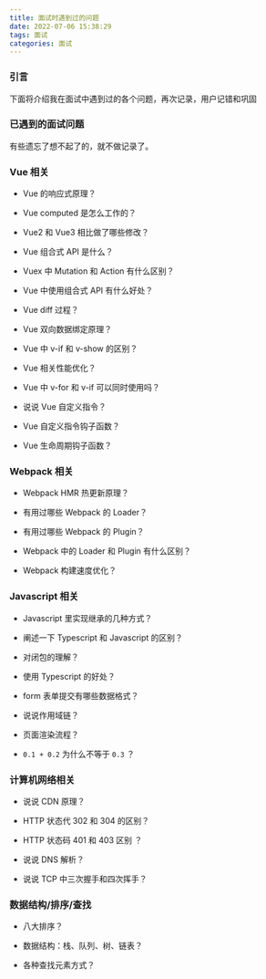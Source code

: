 ```yaml
---
title: 面试时遇到过的问题
date: 2022-07-06 15:38:29
tags: 面试
categories: 面试
---
```


### 引言

下面将介绍我在面试中遇到过的各个问题，再次记录，用户记错和巩固

### 已遇到的面试问题

有些遗忘了想不起了的，就不做记录了。

### Vue 相关

* Vue 的响应式原理？

* Vue computed 是怎么工作的？

* Vue2 和 Vue3 相比做了哪些修改？

* Vue 组合式 API 是什么？

* Vuex 中 Mutation 和 Action 有什么区别？

* Vue 中使用组合式 API 有什么好处？

* Vue diff 过程？

* Vue 双向数据绑定原理？

* Vue 中 v-if 和 v-show 的区别？

* Vue 相关性能优化？

* Vue 中 v-for 和 v-if 可以同时使用吗？

* 说说 Vue 自定义指令？

* Vue 自定义指令钩子函数？

* Vue 生命周期钩子函数？

### Webpack 相关

* Webpack HMR 热更新原理？

* 有用过哪些 Webpack 的 Loader？

* 有用过哪些 Webpack 的 Plugin？

* Webpack 中的 Loader 和 Plugin 有什么区别？

* Webpack 构建速度优化？

### Javascript 相关

* Javascript 里实现继承的几种方式？

* 阐述一下 Typescript 和 Javascript 的区别？

* 对闭包的理解？

* 使用 Typescript 的好处？

* form 表单提交有哪些数据格式？

* 说说作用域链？

* 页面渲染流程？

* `0.1 + 0.2` 为什么不等于 `0.3` ？

### 计算机网络相关

* 说说 CDN 原理？

* HTTP 状态代 302 和 304 的区别？

* HTTP 状态码 401 和 403 区别 ？

* 说说 DNS 解析？

* 说说 TCP 中三次握手和四次挥手？

### 数据结构/排序/查找

* 八大排序？

* 数据结构：栈、队列、树、链表？

* 各种查找元素方式？
